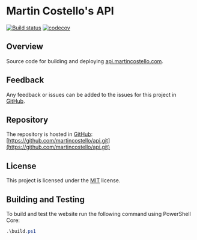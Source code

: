 # Martin Costello's API

[![Build status](https://github.com/martincostello/api/workflows/build/badge.svg?branch=main&event=push)](https://github.com/martincostello/api/actions?query=workflow%3Abuild+branch%3Amain+event%3Apush)
[![codecov](https://codecov.io/gh/martincostello/api/branch/main/graph/badge.svg)](https://codecov.io/gh/martincostello/api)

## Overview

Source code for building and deploying [api.martincostello.com](https://api.martincostello.com/).

## Feedback

Any feedback or issues can be added to the issues for this project in [GitHub](https://github.com/martincostello/api/issues).

## Repository

The repository is hosted in [GitHub](https://github.com/martincostello/api): [https://github.com/martincostello/api.git](https://github.com/martincostello/api.git)

## License

This project is licensed under the [MIT](https://github.com/martincostello/api/blob/main/LICENSE) license.

## Building and Testing

To build and test the website run the following command using PowerShell Core:

```powershell
.\build.ps1
```
